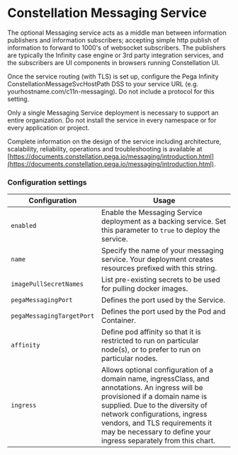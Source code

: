 # Constellation Messaging Service

The optional Messaging service acts as a middle man between information publishers and information subscribers; accepting simple http publish of information to forward to 1000's of websocket subscribers. The publishers are typically the Infinity case engine or 3rd party integration services, and the subscribers are UI components in browsers running Constellation UI.

Once the service routing (with TLS) is set up, configure the Pega Infinity ConstellationMessageSvcHostPath DSS to your service URL (e.g.  yourhostname.com/c11n-messaging). Do not include a protocol for this setting.

Only a single Messaging Service deployment is necessary to support an entire organization.  Do not install the service in every namespace or for every application or project.

Complete information on the design of the service including architecture, scalability, reliability, operations and troubleshooting is available at [https://documents.constellation.pega.io/messaging/introduction.html](https://documents.constellation.pega.io/messaging/introduction.html).

### Configuration settings

| Configuration                           | Usage                                                                                                                                                                                                                                                                                                                                                                                                                                                                                                  |
|-----------------------------------------|--------------------------------------------------------------------------------------------------------------------------------------------------------------------------------------------------------------------------------------------------------------------------------------------------------------------------------------------------------------------------------------------------------------------------------------------------------------------------------------------------------|
| `enabled`                               | Enable the Messaging Service deployment as a backing service. Set this parameter to `true` to deploy the service.                                                                                                                                                                                                                                                                                                                                                                                                                            |
| `name`                        | Specify the name of your messaging service. Your deployment creates resources prefixed with this string.                                                                                                                                                                                                                                                                                                                                                          |
| `imagePullSecretNames`                            | List pre-existing secrets to be used for pulling docker images.                                                                                                                                                                                                                                                                                                           |
| `pegaMessagingPort`                            | Defines the port used by the Service.                                                                                                                                                                                                                                                                                                           |
| `pegaMessagingTargetPort`                            | Defines the port used by the Pod and Container.                                                                                                                                                                                                                                                                                                           |
| `affinity`                            | Define pod affinity so that it is restricted to run on particular node(s), or to prefer to run on particular nodes.                                                                                                                                                                                                                                       |
| `ingress`                               |  Allows optional configuration of a domain name, ingressClass, and annotations.  An ingress will be provisioned if a domain name is supplied.  Due to the diversity of network configurations, ingress vendors, and TLS requirements it may be necessary to define your ingress separately from this chart.
